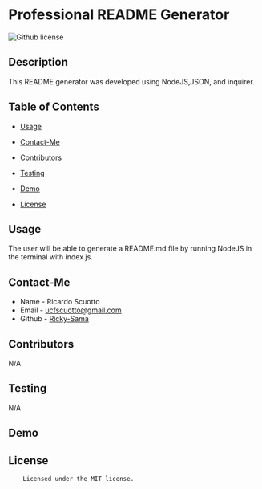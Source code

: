 # Professional README Generator

![Github license](https://img.shields.io/badge/license-MIT-yellowgreen.svg)

## Description
This README generator was developed using NodeJS,JSON, and inquirer.
## Table of Contents
* [Usage](#usage)
* [Contact-Me](#contact-me)
* [Contributors](#contributors)
* [Testing](#testing)
* [Demo](#demo)

* [License](#license)

## Usage
The user will be able to generate a README.md file by running NodeJS in the terminal with index.js.
## Contact-Me
* Name - Ricardo Scuotto
* Email - ucfscuotto@gmail.com
* Github - [Ricky-Sama](https://github.com/Ricky-Sama/)
## Contributors
N/A
## Testing
N/A

## Demo

## License

        Licensed under the MIT license.